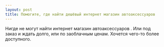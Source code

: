 ```yaml
---
layout: post 
title: Помогите, где найти дешёвый интернет магазин автоаксессуаров 
--- 
```

Нигде не могут найти интернет магазин автоаксессуаров . Или под заказ и ждать долго, или по заоблачным ценам. Хочется чего-то более доступного.